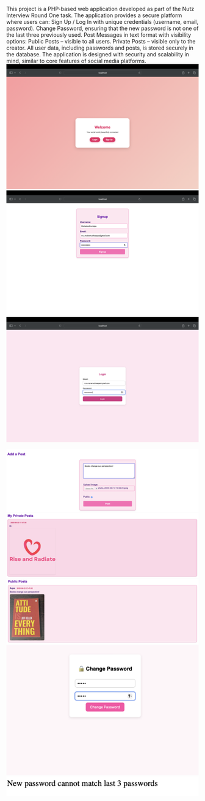 
This project is a PHP-based web application developed as part of the Nutz Interview Round One task.
The application provides a secure platform where users can:
Sign Up / Log In with unique credentials (username, email, password).
Change Password, ensuring that the new password is not one of the last three previously used.
Post Messages in text format with visibility options:
Public Posts – visible to all users.
Private Posts – visible only to the creator.
All user data, including passwords and posts, is stored securely in the database. The application is designed with security and scalability in mind, similar to core features of social media platforms.
![Signup Page](WelcomePage.png)
![Signup Page](SignUpPage.png)
![Signup Page](LoginPageofApp.png)

![Signup Page](post.png)
![Signup Page](private-post.png)
![Signup Page](public-post.png)
![Signup Page](change.png)
![Signup Page](old-password.png)


